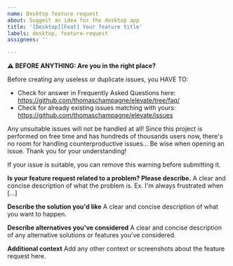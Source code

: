 ```yaml
---
name: Desktop feature request
about: Suggest an idea for the desktop app
title: '[Desktop][Feat] Your feature title'
labels: desktop, feature-request
assignees: ''

---
```


**⚠ BEFORE ANYTHING: Are you in the right place?**

Before creating any useless or duplicate issues, you HAVE TO:

* Check for answer in Frequently Asked Questions here: https://github.com/thomaschampagne/elevate/tree/faq/
* Check for already existing issues matching with yours: https://github.com/thomaschampagne/elevate/issues

Any unsuitable issues will not be handled at all! Since this project is performed on free time and has hundreds
of thousands users now, there's no room for handling counterproductive issues... Be wise when opening an issue.
Thank you for your understanding!

If your issue is suitable, you can remove this warning before submitting it.

**Is your feature request related to a problem? Please describe.**
A clear and concise description of what the problem is. Ex. I'm always frustrated when [...]

**Describe the solution you'd like**
A clear and concise description of what you want to happen.

**Describe alternatives you've considered**
A clear and concise description of any alternative solutions or features you've considered.

**Additional context**
Add any other context or screenshots about the feature request here.

